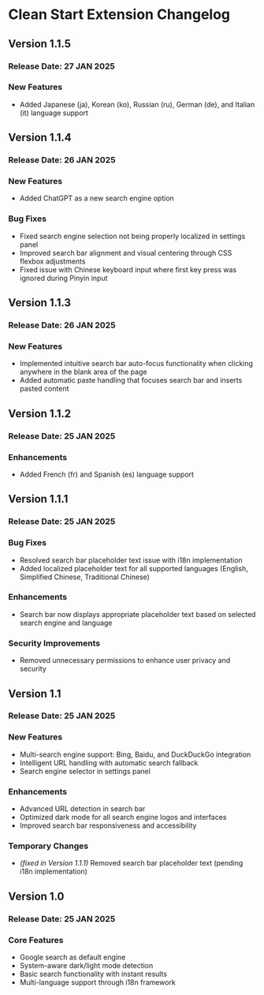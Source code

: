 # Clean Start Extension Changelog

## Version 1.1.5
### Release Date: 27 JAN 2025

### New Features
- Added Japanese (ja), Korean (ko), Russian (ru), German (de), and Italian (it) language support


## Version 1.1.4
### Release Date: 26 JAN 2025

### New Features
- Added ChatGPT as a new search engine option

### Bug Fixes
- Fixed search engine selection not being properly localized in settings panel
- Improved search bar alignment and visual centering through CSS flexbox adjustments
- Fixed issue with Chinese keyboard input where first key press was ignored during Pinyin input


## Version 1.1.3
### Release Date: 26 JAN 2025

### New Features
- Implemented intuitive search bar auto-focus functionality when clicking anywhere in the blank area of the page
- Added automatic paste handling that focuses search bar and inserts pasted content

## Version 1.1.2
### Release Date: 25 JAN 2025

### Enhancements
- Added French (fr) and Spanish (es) language support


## Version 1.1.1
### Release Date: 25 JAN 2025

### Bug Fixes
- Resolved search bar placeholder text issue with i18n implementation
- Added localized placeholder text for all supported languages (English, Simplified Chinese, Traditional Chinese)

### Enhancements
- Search bar now displays appropriate placeholder text based on selected search engine and language

### Security Improvements
- Removed unnecessary permissions to enhance user privacy and security


## Version 1.1
### Release Date: 25 JAN 2025

### New Features
- Multi-search engine support: Bing, Baidu, and DuckDuckGo integration
- Intelligent URL handling with automatic search fallback
- Search engine selector in settings panel

### Enhancements
- Advanced URL detection in search bar
- Optimized dark mode for all search engine logos and interfaces
- Improved search bar responsiveness and accessibility

### Temporary Changes
- *(fixed in Version 1.1.1)* Removed search bar placeholder text (pending i18n implementation)  


## Version 1.0
### Release Date: 25 JAN 2025

### Core Features
- Google search as default engine
- System-aware dark/light mode detection
- Basic search functionality with instant results
- Multi-language support through i18n framework
